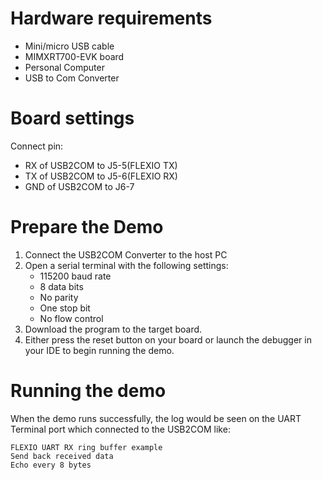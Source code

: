 Hardware requirements
=====================
- Mini/micro USB cable
- MIMXRT700-EVK board
- Personal Computer
- USB to Com Converter

Board settings
============
Connect pin:
- RX of USB2COM to J5-5(FLEXIO TX)
- TX of USB2COM to J5-6(FLEXIO RX)
- GND of USB2COM to J6-7

Prepare the Demo
================
1.  Connect the USB2COM Converter to the host PC
2.  Open a serial terminal with the following settings:
    - 115200 baud rate
    - 8 data bits
    - No parity
    - One stop bit
    - No flow control
3.  Download the program to the target board.
4.  Either press the reset button on your board or launch the debugger in your IDE to begin running the demo.

Running the demo
================
When the demo runs successfully, the log would be seen on the UART Terminal port which connected to the USB2COM like:
~~~~~~~~~~~~~~~~~~~~~~~~~~~~~~~~~~~
FLEXIO UART RX ring buffer example
Send back received data
Echo every 8 bytes
~~~~~~~~~~~~~~~~~~~~~~~~~~~~~~~~~~~

